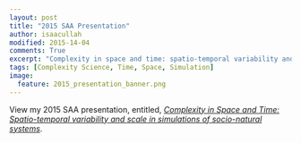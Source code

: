 ```yaml
---
layout: post
title: "2015 SAA Presentation"
author: isaacullah
modified: 2015-14-04
comments: True
excerpt: "Complexity in space and time: spatio-temporal variability and scale in simulations of social-ecological systems"
tags: [Complexity Science, Time, Space, Simulation]
image:
  feature: 2015_presentation_banner.png
---
```


View my 2015 SAA presentation, entitled, [*Complexity in Space and Time: Spatio-temporal variability and scale in simulations of socio-natural systems*](/presentations/saa2015.html).
